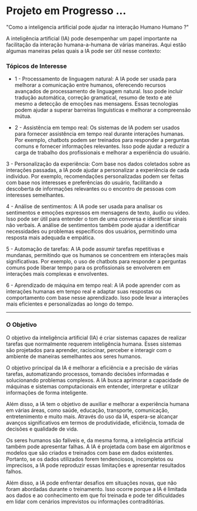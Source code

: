 # Projeto em Progresso ...

"Como a inteligencia artificial pode ajudar na interação Humano Humano ?"

A inteligência artificial (IA) pode desempenhar um papel importante na facilitação da interação humana-a-humana de várias maneiras. Aqui estão algumas maneiras pelas quais a IA pode ser útil nesse contexto:

<h3>Tópicos de Interesse</h3>

- 1 - Processamento de linguagem natural: A IA pode ser usada para melhorar a comunicação entre humanos, oferecendo recursos avançados de processamento de linguagem natural. Isso pode incluir tradução automática, correção gramatical, resumo de texto e até mesmo a detecção de emoções nas mensagens. Essas tecnologias podem ajudar a superar barreiras linguísticas e melhorar a compreensão mútua.

- 2 - Assistência em tempo real: Os sistemas de IA podem ser usados para fornecer assistência em tempo real durante interações humanas. Por exemplo, chatbots podem ser treinados para responder a perguntas comuns e fornecer informações relevantes. Isso pode ajudar a reduzir a carga de trabalho dos profissionais e melhorar a experiência do usuário.

3 - Personalização da experiência: Com base nos dados coletados sobre as interações passadas, a IA pode ajudar a personalizar a experiência de cada indivíduo. Por exemplo, recomendações personalizadas podem ser feitas com base nos interesses e preferências do usuário, facilitando a descoberta de informações relevantes ou o encontro de pessoas com interesses semelhantes.

4 - Análise de sentimentos: A IA pode ser usada para analisar os sentimentos e emoções expressos em mensagens de texto, áudio ou vídeo. Isso pode ser útil para entender o tom de uma conversa e identificar sinais não verbais. A análise de sentimentos também pode ajudar a identificar necessidades ou problemas específicos dos usuários, permitindo uma resposta mais adequada e empática.

5 - Automação de tarefas: A IA pode assumir tarefas repetitivas e mundanas, permitindo que os humanos se concentrem em interações mais significativas. Por exemplo, o uso de chatbots para responder a perguntas comuns pode liberar tempo para os profissionais se envolverem em interações mais complexas e envolventes.

6 - Aprendizado de máquina em tempo real: A IA pode aprender com as interações humanas em tempo real e adaptar suas respostas ou comportamento com base nesse aprendizado. Isso pode levar a interações mais eficientes e personalizadas ao longo do tempo.

---

<h3>O Objetivo</h3>
O objetivo da inteligência artificial (IA) é criar sistemas capazes de realizar tarefas que normalmente requerem inteligência humana. Esses sistemas são projetados para aprender, raciocinar, perceber e interagir com o ambiente de maneiras semelhantes aos seres humanos.

O objetivo principal da IA é melhorar a eficiência e a precisão de várias tarefas, automatizando processos, tomando decisões informadas e solucionando problemas complexos. A IA busca aprimorar a capacidade de máquinas e sistemas computacionais em entender, interpretar e utilizar informações de forma inteligente.

Além disso, a IA tem o objetivo de auxiliar e melhorar a experiência humana em várias áreas, como saúde, educação, transporte, comunicação, entretenimento e muito mais. Através do uso da IA, espera-se alcançar avanços significativos em termos de produtividade, eficiência, tomada de decisões e qualidade de vida.

Os seres humanos são falíveis e, da mesma forma, a inteligência artificial também pode apresentar falhas. A IA é projetada com base em algoritmos e modelos que são criados e treinados com base em dados existentes. Portanto, se os dados utilizados forem tendenciosos, incompletos ou imprecisos, a IA pode reproduzir essas limitações e apresentar resultados falhos.

Além disso, a IA pode enfrentar desafios em situações novas, que não foram abordadas durante o treinamento. Isso ocorre porque a IA é limitada aos dados e ao conhecimento em que foi treinada e pode ter dificuldades em lidar com cenários imprevistos ou informações contraditórias.

